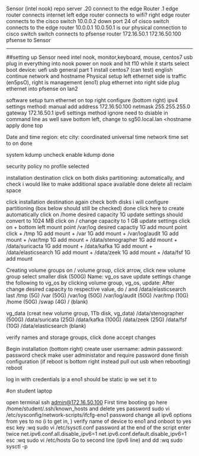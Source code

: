 Sensor (intel nook)
repo server .20 connect to the edge Router .1
edge router connects internet left
edge router connects to wifi? right
edge router connects to the cisco switch 10.0.0.2 down
port 24 of cisco switch connects to the edge router 10.0.0.1
10.0.50.1 is our physical connection to cisco switch
switch connects to pfsense router 172.16.50.1
172.16.50.100 pfsense to Sensor

---

##setting up Sensor
need intel nook, monitor,keyboard, mouse, centos7 usb
plug in everything into nook
power on nook and hit f10 while it starts
select boot device: uefi usb general part 1
install centos7 (can test)
english continue
network and hostname
Physical setup
  left ethernet side is traffic (en5psO), right is management (eno1)
  plug ethernet into right side
  plug ethernet into pfsense on lan2

software setup
  turn ethernet on top right
  configure (bottom right)
  ipv4 settings
  method: manual
  add
  address 172.16.50.100
  netmask 255.255.255.0
  gateway 172.16.50.1
    ipv6 settings
    method ignore
    need to dsiable in command line as well
  save
  bottom left, change to sg50.local.lan    <hostname
  apply
  done top

Date and time
  region: etc
  city: coordinated universal time
  network time set to on
  done

system
  kdump
  uncheck enable kdump
  done

  security policy no profile selected

  installation destination
  click on both disks
  partitioning: automatically, and check i would like to make additional space available
  done
  delete all
  reclaim space

  click installation destination again
  check both disks
  i will configure partitioning
  (box below should still be checked)
  done
  click here to create automatically
  click on /home
  desired capacity 1G
  update settings
  should convert to 1024 MB
  click on /
  change capacity to 1 GB
  update settings
  click on + bottom left
  mount point /var/log
  desired capactiy 1G
  add mount point
  click +
  /tmp
  1G
  add mount
  +
  /var
  1G
  add mount
  +
  /var/log/audit
  1G
  add mount
  +
  /var/tmp
  1G
  add mount
  +
  /data/stenographer
  1G
  add mount
  +
  /data/suricacta
  1G
  add mount
  +
  /data/kafka
  1G
  add mount
  +
  /data/elasticsearch
  1G
  add mount
  +
  /data/zeek
  1G
  add mount
  +
  /data/fsf
  1G
  add mount

Creating volume groups
  on /
  volume group, click arrow, click new volume group
  select smaller disk (500G)
  Name: vg_os
  save
  update settings
  change the following to vg_os by clicking volume group, vg_os, update:
  After change desired capacity to respective value, do / and /data/elasticsearch last
    /tmp                    (5G)
    /var                    (50G)
    /var/log                (50G)
    /var/log/audit          (50G)
    /var/tmp                (10G)
    /home                   (50G)
    /swap                   (4G)
    /                       (blank)

  vg_data (creat new volume group, 1Tb disk, vg_data)
    /data/stenographer      (500G)
    /data/suricata         (25G)
    /data/kafka             (100G)
    /data/zeek              (25G)
    /data/fsf               (10G)
    /data/elasticsearch     (blank)

  verify names and storage groups, click done
  accept changes

Begin installation (bottom right)
  create user
  username: admin
  password: password
  check make user administator and require password
  done
  finish configuration
  (if reboot is bottom right instead pull out usb when rebooting)
  reboot

log in with credentials
ip a
  eno1 should be static ip we set it to

#on student laptop

open terminal
ssh admin@172.16.50.100
    First time booting go here /home/student/.ssh/known_hosts and delete
yes
password
sudo vi /etc/sysconfig/network-scripts/ifcfg-eno1
password
  change all ipv6 options from yes to no (i to get in, )
  verify name of device to eno1 and onboot to yes
  esc key
  :wq
sudo vi /etc/sysctl.conf
password
  at the end of the script enter twice
  net.ipv6.conf.all.disable_ipv6=1
  net.ipv6.conf.default.disable_ipv6=1
  esc
  :wq
sudo vi /etc/hosts
  Go to second line (ipv6 line) and dd
  :wq
sudo sysctl -p
